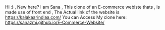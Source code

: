 Hi :) , New here? I am Sana , This clone of an E-commerce webiste thats , is made use of front end , The Actual link of the website is https://kalakaarindiaa.com/
You can  Access  My clone here:  
https://sanazmi.github.io/E-Commerce-Website/

